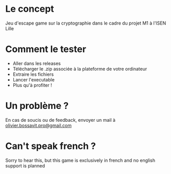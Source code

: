 # Le concept
Jeu d'escape game sur la cryptographie dans le cadre du projet M1 à l'ISEN Lille

# Comment le tester
- Aller dans les releases
- Télécharger le .zip associée à la plateforme de votre ordinateur
- Extraire les fichiers
- Lancer l'executable
- Plus qu'à profiter !

# Un problème ?
En cas de soucis ou de feedback, envoyer un mail à olivier.bossavit.pro@gmail.com

# Can't speak french ?
Sorry to hear this, but this game is exclusively in french and no english support is planned
